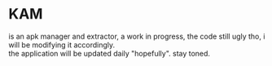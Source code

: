 # KAM
is an apk manager and extractor, a work in progress, the code still ugly tho, i will be modifying it accordingly.  
the application will be updated daily "hopefully". stay toned.
